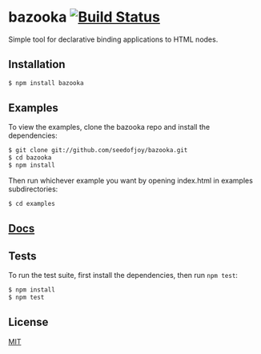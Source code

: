 # bazooka [![Build Status](https://travis-ci.org/seedofjoy/bazooka.svg)](https://travis-ci.org/seedofjoy/bazooka)
Simple tool for declarative binding applications to HTML nodes.


## Installation

```bash
$ npm install bazooka
```


## Examples

To view the examples, clone the bazooka repo and install the dependencies:

```bash
$ git clone git://github.com/seedofjoy/bazooka.git
$ cd bazooka
$ npm install
```

Then run whichever example you want by opening index.html in examples subdirectories:
```bash
$ cd examples
```


## [Docs](docs/README.md)


## Tests

To run the test suite, first install the dependencies, then run `npm test`:

```bash
$ npm install
$ npm test
```


## License

  [MIT](LICENSE)
